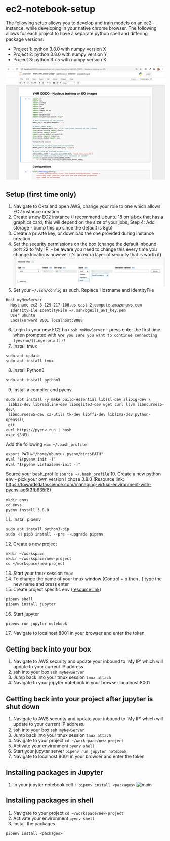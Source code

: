 # ec2-notebook-setup

The following setup allows you to develop and train models on an ec2 instance, while developing in your native chrome browser. The following allows for each project to have a separate python shell and differing package versions.
- Project 1: python 3.8.0 with numpy version X 
- Project 2: python 3.8.0 with numpy version Y
- Project 3: python 3.7.5 with numpy version X

![main](images/main.png)

## Setup (first time only)
1. Navigate to Okta and open AWS, change your role to one which allows EC2 instance creation. 
2. Create a new EC2 instance (I recommend Ubuntu 18 on a box that has a graphics card, this will depend on the size of your jobs, Step 4: Add storage - bump this up since the default is 8gb)
3. Create a private key, or download the one provided during instance creation. 
4. Set the security permissions on the box (change the default inbound port 22 to 'My IP' - be aware you need to change this every time you change locations however it's an extra layer of security that is worth it)
![main](images/my_ip.png)
6. Set your `~/.ssh/config` as such. Replace Hostname and IdentityFile
```
Host myNewServer
  Hostname ec2-3-129-217-106.us-east-2.compute.amazonaws.com
  IdentityFile IdentityFile ~/.ssh/bgeils_aws_key.pem
  User ubuntu
  LocalForward 8001 localhost:8888
```
6. Login to your new EC2 box `ssh myNewServer` - press enter the first time when prompted with `Are you sure you want to continue connecting (yes/no/[fingerprint])?`
7. Install tmux
```
sudo apt update
sudo apt install tmux
```
8. Install Python3
```
sudo apt install python3
```
9. Install a compiler and pyenv 
```
sudo apt install -y make build-essential libssl-dev zlib1g-dev \
 libbz2-dev libreadline-dev libsqlite3-dev wget curl llvm libncurses5-dev\
 libncursesw5-dev xz-utils tk-dev libffi-dev liblzma-dev python-openssl\
 git
curl https://pyenv.run | bash
exec $SHELL
```
Add the following `vim ~/.bash_profile`
```
export PATH="/home/ubuntu/.pyenv/bin:$PATH"
eval "$(pyenv init -)"
eval "$(pyenv virtualenv-init -)"
```
Source your bash_profile
```source ~/.bash_profile```
10. Create a new python env - pick your own version I chose 3.8.0 (Resource link: https://towardsdatascience.com/managing-virtual-environment-with-pyenv-ae6f3fb835f8)
```
mkdir envs
cd envs
pyenv install 3.8.0
```
11. Install pipenv
```
sudo apt install python3-pip
sudo -H pip3 install --pre --upgrade pipenv
```
12. Create a new project
```
mkdir ~/workspace
mkdir ~/workspace/new-project
cd ~/workspace/new-project
```
13. Start your tmux session
```tmux```
14. To change the name of your tmux window (Control + b then , ) type the new name and press enter
15. Create project specific env ([resource link](https://towardsdatascience.com/how-to-use-pipenv-with-jupyter-and-vscode-ae0e970df486#:~:text=Developing%20with%20Jupyter%20Notebook%20in%20the%20browser,-Jupyter%20Notebook%20in&text=Make%20sure%20to%20navigate%20into,afterward%20pipenv%20run%20jupyter%20notebook%20.))
```
pipenv shell
pipenv install jupyter
```
16. Start jupyter
```
pipenv run jupyter notebook
```
17. Navigate to localhost:8001 in your browser and enter the token


## Getting back into your box
1. Navigate to AWS security and update your inbound to 'My IP' which will update to your current IP address.
2. ssh into your box `ssh myNewServer`
3. Jump back into your tmux session `tmux attach`
4. Navigate to your jupyter notebook in your browser localhost:8001

## Gettting back into your project after jupyter is shut down
1. Navigate to AWS security and update your inbound to 'My IP' which will update to your current IP address.
2. ssh into your box `ssh myNewServer`
3. Jump back into your tmux session `tmux attach`
4. Navigate to your project `cd ~/workspace/new-project`
5. Activate your environment `pyenv shell`
6. Start your jupyter server `pipenv run jupyter notebook`
7. Navigate to localhost:8001 in your browser and enter the token

## Installing packages in Jupyter
1. In your jupyter notebook cell `! pipenv install <packages>`
![main](images/numpy.png)

## Installing packages in shell
1. Navigate to your project `cd ~/workspace/new-project`
2. Activate your environment `pyenv shell`
3. Install the packages
```
pipenv install <packages>
```

